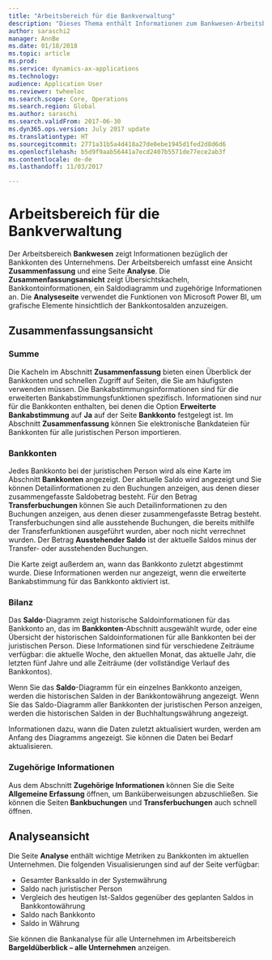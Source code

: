 ```yaml
---
title: "Arbeitsbereich für die Bankverwaltung"
description: "Dieses Thema enthält Informationen zum Bankwesen-Arbeitsbereich. Der Arbeitsbereich zeigt Informationen hinsichtlich der Bankkonten des Unternehmens und enthält eine Zusammenfassungsansicht und eine Analyseseite. Die Zusammenfassungsansicht zeigt Übersichtskacheln, Bankkontoinformationen, ein Saldodiagramm und zugehörige Informationen an. Die Analyseseite verwendet die Funktionen von Microsoft Power BI, um grafische Elemente hinsichtlich der Bankkontosalden anzuzeigen."
author: saraschi2
manager: AnnBe
ms.date: 01/18/2018
ms.topic: article
ms.prod: 
ms.service: dynamics-ax-applications
ms.technology: 
audience: Application User
ms.reviewer: twheeloc
ms.search.scope: Core, Operations
ms.search.region: Global
ms.author: saraschi
ms.search.validFrom: 2017-06-30
ms.dyn365.ops.version: July 2017 update
ms.translationtype: HT
ms.sourcegitcommit: 2771a31b5a4d418a27de0ebe1945d1fed2d8d6d6
ms.openlocfilehash: b5d9f9aab56441a7ecd2407b5571de77ece2ab3f
ms.contentlocale: de-de
ms.lasthandoff: 11/03/2017

---
```

# <a name="bank-management-workspace"></a>Arbeitsbereich für die Bankverwaltung

Der Arbeitsbereich **Bankwesen** zeigt Informationen bezüglich der Bankkonten des Unternehmens. Der Arbeitsbereich umfasst eine Ansicht **Zusammenfassung** und eine Seite **Analyse**. Die **Zusammenfassungsansicht** zeigt Übersichtskacheln, Bankkontoinformationen, ein Saldodiagramm und zugehörige Informationen an. Die **Analyseseite** verwendet die Funktionen von Microsoft Power BI, um grafische Elemente hinsichtlich der Bankkontosalden anzuzeigen.

## <a name="summary-view"></a>Zusammenfassungsansicht

### <a name="summary"></a>Summe

Die Kacheln im Abschnitt **Zusammenfassung** bieten einen Überblick der Bankkonten und schnellen Zugriff auf Seiten, die Sie am häufigsten verwenden müssen. Die Bankabstimmungsinformationen sind für die erweiterten Bankabstimmungsfunktionen spezifisch. Informationen sind nur für die Bankkonten enthalten, bei denen die Option **Erweiterte Bankabstimmung** auf **Ja** auf der Seite **Bankkonto** festgelegt ist. Im Abschnitt **Zusammenfassung** können Sie elektronische Bankdateien für Bankkonten für alle juristischen Person importieren.

### <a name="bank-accounts"></a>Bankkonten

Jedes Bankkonto bei der juristischen Person wird als eine Karte im Abschnitt **Bankkonten** angezeigt. Der aktuelle Saldo wird angezeigt und Sie können Detailinformationen zu den Buchungen anzeigen, aus denen dieser zusammengefasste Saldobetrag besteht. Für den Betrag **Transferbuchungen** können Sie auch Detailinformationen zu den Buchungen anzeigen, aus denen dieser zusammengefasste Betrag besteht. Transferbuchungen sind alle ausstehende Buchungen, die bereits mithilfe der Transferfunktionen ausgeführt wurden, aber noch nicht verrechnet wurden. Der Betrag **Ausstehender Saldo** ist der aktuelle Saldos minus der Transfer- oder ausstehenden Buchungen.

Die Karte zeigt außerdem an, wann das Bankkonto zuletzt abgestimmt wurde. Diese Informationen werden nur angezeigt, wenn die erweiterte Bankabstimmung für das Bankkonto aktiviert ist.

### <a name="balance"></a>Bilanz

Das **Saldo**-Diagramm zeigt historische Saldoinformationen für das Bankkonto an, das im **Bankkonten**-Abschnitt ausgewählt wurde, oder eine Übersicht der historischen Saldoinformationen für alle Bankkonten bei der juristischen Person. Diese Informationen sind für verschiedene Zeiträume verfügbar: die aktuelle Woche, den aktuellen Monat, das aktuelle Jahr, die letzten fünf Jahre und alle Zeiträume (der vollständige Verlauf des Bankkontos). 

Wenn Sie das **Saldo**-Diagramm für ein einzelnes Bankkonto anzeigen, werden die historischen Salden in der Bankkontowährung angezeigt. Wenn Sie das Saldo-Diagramm aller Bankkonten der juristischen Person anzeigen, werden die historischen Salden in der Buchhaltungswährung angezeigt.

Informationen dazu, wann die Daten zuletzt aktualisiert wurden, werden am Anfang des Diagramms angezeigt. Sie können die Daten bei Bedarf aktualisieren.

### <a name="related-information"></a>Zugehörige Informationen

Aus dem Abschnitt **Zugehörige Informationen** können Sie die Seite **Allgemeine Erfassung** öffnen, um Banküberweisungen abzuschließen. Sie können die Seiten **Bankbuchungen** und **Transferbuchungen** auch schnell öffnen.

## <a name="analytics-view"></a>Analyseansicht

Die Seite **Analyse** enthält wichtige Metriken zu Bankkonten im aktuellen Unternehmen. Die folgenden Visualisierungen sind auf der Seite verfügbar:

-   Gesamter Banksaldo in der Systemwährung
-   Saldo nach juristischer Person
-   Vergleich des heutigen Ist-Saldos gegenüber des geplanten Saldos in Bankkontowährung
-   Saldo nach Bankkonto
-   Saldo in Währung

Sie können die Bankanalyse für alle Unternehmen im Arbeitsbereich **Bargeldüberblick – alle Unternehmen** anzeigen.

